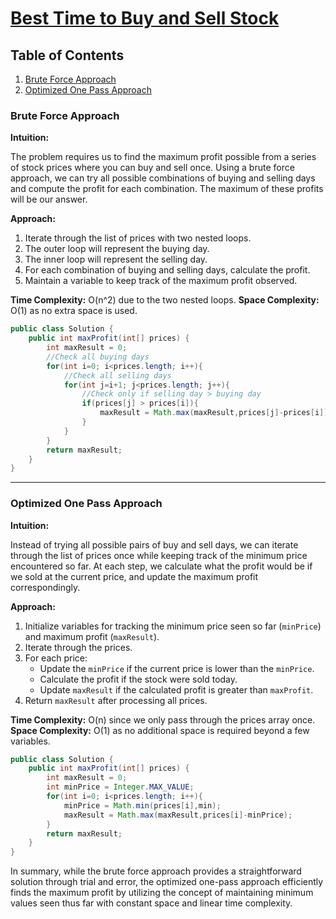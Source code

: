 # [Best Time to Buy and Sell Stock](https://leetcode.com/problems/best-time-to-buy-and-sell-stock/)

## Table of Contents
1. [Brute Force Approach](#brute-force-approach)
2. [Optimized One Pass Approach](#optimized-one-pass-approach)

### Brute Force Approach

**Intuition:**

The problem requires us to find the maximum profit possible from a series of stock prices where you can buy and sell once. Using a brute force approach, we can try all possible combinations of buying and selling days and compute the profit for each combination. The maximum of these profits will be our answer.

**Approach:**

1. Iterate through the list of prices with two nested loops.
2. The outer loop will represent the buying day.
3. The inner loop will represent the selling day.
4. For each combination of buying and selling days, calculate the profit.
5. Maintain a variable to keep track of the maximum profit observed.

**Time Complexity:** O(n^2) due to the two nested loops.
**Space Complexity:** O(1) as no extra space is used.

```java
public class Solution {
    public int maxProfit(int[] prices) {
        int maxResult = 0;
        //Check all buying days
        for(int i=0; i<prices.length; i++){
            //Check all selling days
            for(int j=i+1; j<prices.length; j++){
                //Check only if selling day > buying day
                if(prices[j] > prices[i]){
                    maxResult = Math.max(maxResult,prices[j]-prices[i]);
                }
            }
        }
        return maxResult;
    }
}
```

---

### Optimized One Pass Approach

**Intuition:**

Instead of trying all possible pairs of buy and sell days, we can iterate through the list of prices once while keeping track of the minimum price encountered so far. At each step, we calculate what the profit would be if we sold at the current price, and update the maximum profit correspondingly.

**Approach:**

1. Initialize variables for tracking the minimum price seen so far (`minPrice`) and maximum profit (`maxResult`).
2. Iterate through the prices.
3. For each price:
   - Update the `minPrice` if the current price is lower than the `minPrice`.
   - Calculate the profit if the stock were sold today.
   - Update `maxResult` if the calculated profit is greater than `maxProfit`.
4. Return `maxResult` after processing all prices.

**Time Complexity:** O(n) since we only pass through the prices array once.
**Space Complexity:** O(1) as no additional space is required beyond a few variables.

```java
public class Solution {
    public int maxProfit(int[] prices) {
        int maxResult = 0;
        int minPrice = Integer.MAX_VALUE;
        for(int i=0; i<prices.length; i++){
            minPrice = Math.min(prices[i],min);
            maxResult = Math.max(maxResult,prices[i]-minPrice);
        }
        return maxResult;
    }
}
```

In summary, while the brute force approach provides a straightforward solution through trial and error, the optimized one-pass approach efficiently finds the maximum profit by utilizing the concept of maintaining minimum values seen thus far with constant space and linear time complexity.
